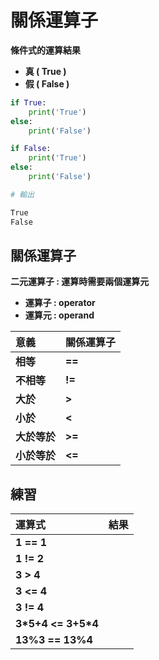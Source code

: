 # 關係運算子

**條件式的運算結果**

* **真 \( True \)**
* **假 \( False \)**

```python
if True:
	print('True')
else:
	print('False')

if False:
	print('True')
else:
	print('False')
```

```bash
# 輸出

True
False
```

## **關係運算子**

**二元運算子 : 運算時需要兩個運算元**

* **運算子 : operator**
* **運算元 : operand**

| **意義** | **關係運算子** |
| :--- | :--- |
| **相等** | **==** |
| **不相等** | **!=** |
| **大於** | **&gt;** |
| **小於** | **&lt;** |
| **大於等於** | **&gt;=** |
| **小於等於** | **&lt;=** |

##  **練習**

| **運算式** | **結果** |
| :--- | :--- |
| **1 == 1** |  |
| **1 != 2** |  |
| **3 &gt; 4** |  |
| **3 &lt;= 4** |  |
| **3 != 4** |  |
| **3\*5+4 &lt;= 3+5\*4** |  |
| **13%3 == 13%4** |  |

